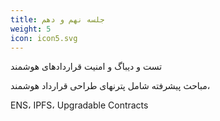 ```yaml
---
title: جلسه نهم و دهم
weight: 5
icon: icon5.svg
---
```


تست و دیباگ و امنیت قراردادهای هوشمند


مباحث پیشرفته شامل پترنهای طراحی قرارداد هوشمند،  

ENS، IPFS، Upgradable Contracts
